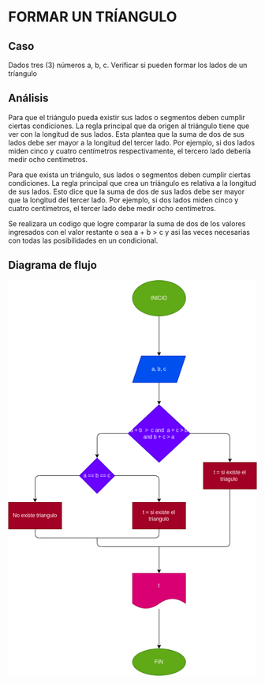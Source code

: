 # FORMAR UN TRÍANGULO
## Caso 
Dados tres (3) números a, b, c. Verificar si pueden formar los lados de un tríangulo

## Análisis
Para que el triángulo pueda existir sus lados o segmentos deben cumplir ciertas condiciones. La regla principal que da origen al triángulo tiene que ver con la longitud de sus lados. Esta plantea que la suma de dos de sus lados debe ser mayor a la longitud del tercer lado. Por ejemplo, si dos lados miden cinco y cuatro centímetros respectivamente, el tercero lado debería medir ocho centímetros.

Para que exista un triángulo, sus lados o segmentos deben cumplir ciertas condiciones. La regla principal que crea un triángulo es relativa a la longitud de sus lados. Esto dice que la suma de dos de sus lados debe ser mayor que la longitud del tercer lado. Por ejemplo, si dos lados miden cinco y cuatro centímetros, el tercer lado debe medir ocho centímetros.

Se realizara un codigo que logre comparar la suma de dos de los valores ingresados con el valor restante o sea a + b > c y asi las veces necesarias con todas las posibilidades en un condicional.

## Diagrama de flujo
![Diagrama de flujo](diagrama.png)
